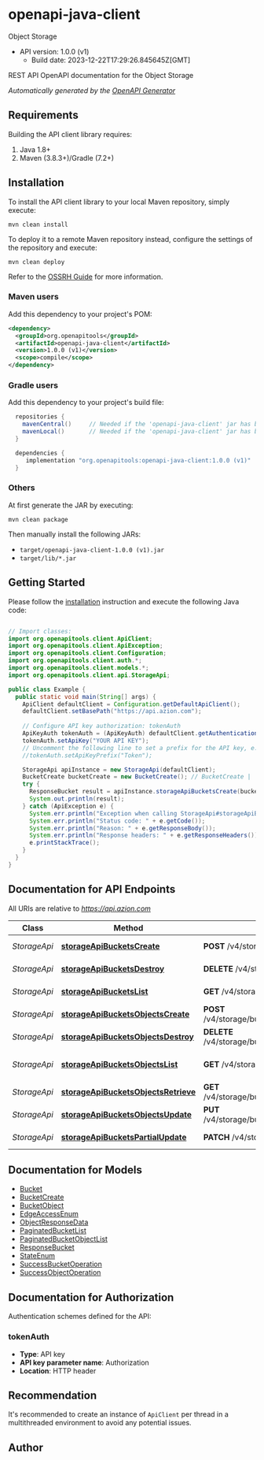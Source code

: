 # openapi-java-client

Object Storage
- API version: 1.0.0 (v1)
  - Build date: 2023-12-22T17:29:26.845645Z[GMT]

REST API OpenAPI documentation for the Object Storage


*Automatically generated by the [OpenAPI Generator](https://openapi-generator.tech)*


## Requirements

Building the API client library requires:
1. Java 1.8+
2. Maven (3.8.3+)/Gradle (7.2+)

## Installation

To install the API client library to your local Maven repository, simply execute:

```shell
mvn clean install
```

To deploy it to a remote Maven repository instead, configure the settings of the repository and execute:

```shell
mvn clean deploy
```

Refer to the [OSSRH Guide](http://central.sonatype.org/pages/ossrh-guide.html) for more information.

### Maven users

Add this dependency to your project's POM:

```xml
<dependency>
  <groupId>org.openapitools</groupId>
  <artifactId>openapi-java-client</artifactId>
  <version>1.0.0 (v1)</version>
  <scope>compile</scope>
</dependency>
```

### Gradle users

Add this dependency to your project's build file:

```groovy
  repositories {
    mavenCentral()     // Needed if the 'openapi-java-client' jar has been published to maven central.
    mavenLocal()       // Needed if the 'openapi-java-client' jar has been published to the local maven repo.
  }

  dependencies {
     implementation "org.openapitools:openapi-java-client:1.0.0 (v1)"
  }
```

### Others

At first generate the JAR by executing:

```shell
mvn clean package
```

Then manually install the following JARs:

* `target/openapi-java-client-1.0.0 (v1).jar`
* `target/lib/*.jar`

## Getting Started

Please follow the [installation](#installation) instruction and execute the following Java code:

```java

// Import classes:
import org.openapitools.client.ApiClient;
import org.openapitools.client.ApiException;
import org.openapitools.client.Configuration;
import org.openapitools.client.auth.*;
import org.openapitools.client.models.*;
import org.openapitools.client.api.StorageApi;

public class Example {
  public static void main(String[] args) {
    ApiClient defaultClient = Configuration.getDefaultApiClient();
    defaultClient.setBasePath("https://api.azion.com");
    
    // Configure API key authorization: tokenAuth
    ApiKeyAuth tokenAuth = (ApiKeyAuth) defaultClient.getAuthentication("tokenAuth");
    tokenAuth.setApiKey("YOUR API KEY");
    // Uncomment the following line to set a prefix for the API key, e.g. "Token" (defaults to null)
    //tokenAuth.setApiKeyPrefix("Token");

    StorageApi apiInstance = new StorageApi(defaultClient);
    BucketCreate bucketCreate = new BucketCreate(); // BucketCreate | 
    try {
      ResponseBucket result = apiInstance.storageApiBucketsCreate(bucketCreate);
      System.out.println(result);
    } catch (ApiException e) {
      System.err.println("Exception when calling StorageApi#storageApiBucketsCreate");
      System.err.println("Status code: " + e.getCode());
      System.err.println("Reason: " + e.getResponseBody());
      System.err.println("Response headers: " + e.getResponseHeaders());
      e.printStackTrace();
    }
  }
}

```

## Documentation for API Endpoints

All URIs are relative to *https://api.azion.com*

Class | Method | HTTP request | Description
------------ | ------------- | ------------- | -------------
*StorageApi* | [**storageApiBucketsCreate**](docs/StorageApi.md#storageApiBucketsCreate) | **POST** /v4/storage/buckets | Create a new bucket
*StorageApi* | [**storageApiBucketsDestroy**](docs/StorageApi.md#storageApiBucketsDestroy) | **DELETE** /v4/storage/buckets/{name} | Delete a bucket
*StorageApi* | [**storageApiBucketsList**](docs/StorageApi.md#storageApiBucketsList) | **GET** /v4/storage/buckets | List buckets
*StorageApi* | [**storageApiBucketsObjectsCreate**](docs/StorageApi.md#storageApiBucketsObjectsCreate) | **POST** /v4/storage/buckets/{bucket_name}/objects/{object_key} | Create new object key
*StorageApi* | [**storageApiBucketsObjectsDestroy**](docs/StorageApi.md#storageApiBucketsObjectsDestroy) | **DELETE** /v4/storage/buckets/{bucket_name}/objects/{object_key} | Delete object key
*StorageApi* | [**storageApiBucketsObjectsList**](docs/StorageApi.md#storageApiBucketsObjectsList) | **GET** /v4/storage/buckets/{bucket_name}/objects | List buckets objects
*StorageApi* | [**storageApiBucketsObjectsRetrieve**](docs/StorageApi.md#storageApiBucketsObjectsRetrieve) | **GET** /v4/storage/buckets/{bucket_name}/objects/{object_key} | Download object
*StorageApi* | [**storageApiBucketsObjectsUpdate**](docs/StorageApi.md#storageApiBucketsObjectsUpdate) | **PUT** /v4/storage/buckets/{bucket_name}/objects/{object_key} | Update the object key
*StorageApi* | [**storageApiBucketsPartialUpdate**](docs/StorageApi.md#storageApiBucketsPartialUpdate) | **PATCH** /v4/storage/buckets/{name} | Update bucket info


## Documentation for Models

 - [Bucket](docs/Bucket.md)
 - [BucketCreate](docs/BucketCreate.md)
 - [BucketObject](docs/BucketObject.md)
 - [EdgeAccessEnum](docs/EdgeAccessEnum.md)
 - [ObjectResponseData](docs/ObjectResponseData.md)
 - [PaginatedBucketList](docs/PaginatedBucketList.md)
 - [PaginatedBucketObjectList](docs/PaginatedBucketObjectList.md)
 - [ResponseBucket](docs/ResponseBucket.md)
 - [StateEnum](docs/StateEnum.md)
 - [SuccessBucketOperation](docs/SuccessBucketOperation.md)
 - [SuccessObjectOperation](docs/SuccessObjectOperation.md)


<a id="documentation-for-authorization"></a>
## Documentation for Authorization


Authentication schemes defined for the API:
<a id="tokenAuth"></a>
### tokenAuth

- **Type**: API key
- **API key parameter name**: Authorization
- **Location**: HTTP header


## Recommendation

It's recommended to create an instance of `ApiClient` per thread in a multithreaded environment to avoid any potential issues.

## Author



